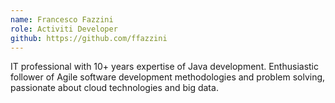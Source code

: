```yaml
--- 
name: Francesco Fazzini
role: Activiti Developer
github: https://github.com/ffazzini
---
```

IT professional with 10+ years expertise of Java development. Enthusiastic follower of Agile software development methodologies and problem solving, passionate about cloud technologies and big data.

